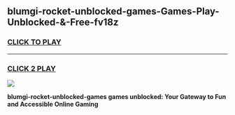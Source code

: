 
## blumgi-rocket-unblocked-games-Games-Play-Unblocked-&-Free-fv18z
<h3>
<a href="https://premium76.site?title=blumgi-rocket-unblocked-games&ref=24A">CLICK TO PLAY</a></h3>
<hr>

<h3>
<a href="https://premium76.site?title=blumgi-rocket-unblocked-games&ref=24A">CLICK 2 PLAY</a>
  
</h3>

<a href="https://premium76.site?title=blumgi-rocket-unblocked-games&ref=24A"><img src="https://clearcache.store/games.png"></a>


**blumgi-rocket-unblocked-games games unblocked: Your Gateway to Fun and Accessible Online Gaming**
